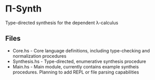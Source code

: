 Π-Synth
=======
Type-directed synthesis for the dependent λ-calculus

Files
-------
- Core.hs - Core language definitions, including type-checking and normalization procedures
- Synthesis.hs - Type-directed, enumerative synthesis procedure
- Main.hs - Main module, currently contains example syntheis procedures. Planning to add REPL or file parsing capabilities